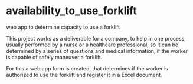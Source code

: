 # availability_to_use_forklift
web app to determine capacity to use a forklift

This project works as a deliverable for a company, to help in one process, usually performed by a nurse or a healthcare professional, so it can be determined by a series of questions and medical information, if the worker is capable of safely maneuver a forklift.

For this a web app form is created, that determines if the worker is authorized to use the forklift and register it in a Excel document.



